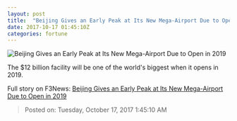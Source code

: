 ```yaml
---
layout: post
title:  "Beijing Gives an Early Peak at Its New Mega-Airport Due to Open in 2019"
date: 2017-10-17 01:45:10Z
categories: fortune
---
```


![Beijing Gives an Early Peak at Its New Mega-Airport Due to Open in 2019](https://fortunedotcom.files.wordpress.com/2017/10/rts1gm9p.jpg)

The $12 billion facility will be one of the world's biggest when it opens in 2019.


Full story on F3News: [Beijing Gives an Early Peak at Its New Mega-Airport Due to Open in 2019](http://www.f3nws.com/n/cymeKG)

> Posted on: Tuesday, October 17, 2017 1:45:10 AM
